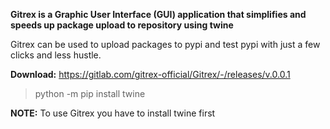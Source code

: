 **Gitrex is a Graphic User Interface (GUI) application that simplifies and speeds up package upload to repository using twine**

Gitrex can be used to upload packages to pypi and test pypi with just a few clicks and less hustle.

**Download:** https://gitlab.com/gitrex-official/Gitrex/-/releases/v.0.0.1

> python -m pip install twine       

**NOTE:** To use Gitrex you have to install twine first